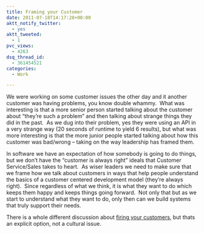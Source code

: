 ```yaml
---
title: Framing your Customer
date: 2011-07-18T14:17:28+00:00
aktt_notify_twitter:
  - yes
aktt_tweeted:
  - 1
pvc_views:
  - 4263
dsq_thread_id:
  - 361454521
categories:
  - Work

---
```

We were working on some customer issues the other day and it another customer was having problems, you know double whammy.  What was interesting is that a more senior person started talking about the customer about &#8220;they&#8217;re such a problem&#8221; and then talking about strange things they did in the past.  As we dug into their problem, yes they were using an API in a very strange way (20 seconds of runtime to yield 6 results), but what was more interesting is that the more junior people started talking about how this customer was bad/wrong &#8211; taking on the way leadership has framed them.

In software we have an expectation of how somebody is going to do things, but we don&#8217;t have the &#8220;customer is always right&#8221; ideals that Customer Service/Sales takes to heart.  As wiser leaders we need to make sure that we frame how we talk about customers in ways that help people understand the basics of a customer centered development model (they&#8217;re always right).  Since regardless of what we think, it is what they want to do which keeps them happy and keeps things going forward.  Not only that but as we start to understand what they want to do, only then can we build systems that truly support their needs.

There is a whole different discussion about [firing your customers][1], but thats an explicit option, not a cultural issue.

 [1]: http://steveblank.com/2009/09/24/lets-fire-our-customers/
